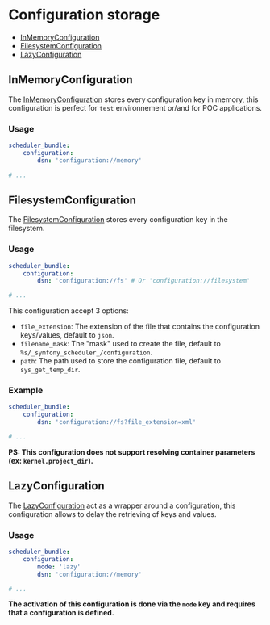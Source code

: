 # Configuration storage

- [InMemoryConfiguration](#inmemoryconfiguration)
- [FilesystemConfiguration](#filesystemconfiguration)
- [LazyConfiguration](#lazyconfiguration)

## InMemoryConfiguration

The [InMemoryConfiguration](../src/Transport/Configuration/InMemoryConfiguration.php) stores every configuration key 
in memory, this configuration is perfect for `test` environnement or/and for POC applications.

### Usage

```yaml
scheduler_bundle:
    configuration:
        dsn: 'configuration://memory'

# ...
```

## FilesystemConfiguration

The [FilesystemConfiguration](../src/Transport/Configuration/FilesystemConfiguration.php) 
stores every configuration key in the filesystem.

### Usage

```yaml
scheduler_bundle:
    configuration:
        dsn: 'configuration://fs' # Or 'configuration://filesystem'

# ...
```

This configuration accept 3 options:

- `file_extension`: The extension of the file that contains the configuration keys/values, default to `json`.
- `filename_mask`: The "mask" used to create the file, default to `%s/_symfony_scheduler_/configuration`.
- `path`: The path used to store the configuration file, default to `sys_get_temp_dir`.

### Example

```yaml
scheduler_bundle:
    configuration:
        dsn: 'configuration://fs?file_extension=xml'

# ...
```

**PS: This configuration does not support resolving container parameters (ex: `kernel.project_dir`).** 

## LazyConfiguration

The [LazyConfiguration](../src/Transport/Configuration/LazyConfiguration.php) act as a wrapper around
a configuration, this configuration allows to delay the retrieving of keys and values.

### Usage

```yaml
scheduler_bundle:
    configuration:
        mode: 'lazy'
        dsn: 'configuration://memory'

# ...
```

**The activation of this configuration is done via the `mode` key and requires that a configuration is defined.**
